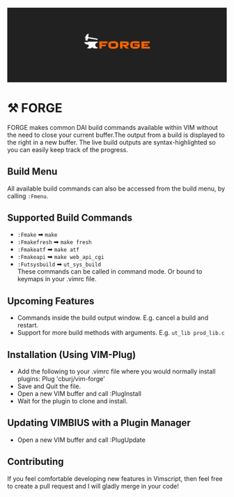 ![FORGE LOGO](banner.png)

# ⚒ FORGE
FORGE makes common DAI build commands available within VIM without the need to close your current buffer.The output from a build is displayed to the right in a new buffer. The live build outputs are syntax-highlighted so you can easily keep track of the progress.

## Build Menu
All available build commands can also be accessed from the build menu, by calling ```:Fmenu```.

## Supported Build Commands
* ```:Fmake``` ➡ ```make```
* ```:Fmakefresh``` ➡ ```make fresh```
* ```:Fmakeatf``` ➡ ```make atf```
* ```:Fmakeapi``` ➡ ```make web_api_cgi```
* ```:Futsysbuild``` ➡ ```ut_sys_build```  
These commands can be called in command mode. Or bound to keymaps in your .vimrc file.

## Upcoming Features
* Commands inside the build output window. E.g. cancel a build and restart.
* Support for more build methods with arguments. E.g. ```ut_lib prod_lib.c```

## Installation (Using VIM-Plug)
* Add the following to your .vimrc file where you would normally install plugins:  Plug 'cburj/vim-forge'
* Save and Quit the file.
* Open a new VIM buffer and call :PlugInstall
* Wait for the plugin to clone and install.

## Updating VIMBIUS with a Plugin Manager
* Open a new VIM buffer and call :PlugUpdate

## Contributing
If you feel comfortable developing new features in Vimscript, then feel free to create a pull request and I will gladly merge in your code!
